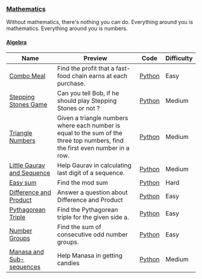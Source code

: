 
### [Mathematics](https://www.hackerrank.com/domains/mathematics)
Without mathematics, there's nothing you can do. Everything around you is mathematics. Everything around you is numbers.


#### [Algebra](https://www.hackerrank.com/domains/mathematics/algebra)

Name | Preview | Code | Difficulty
---- | ------- | ---- | ----------
[Combo Meal](https://www.hackerrank.com/challenges/combo-meal)|Find the profit that a fast-food chain earns at each purchase.|[Python](combo-meal.py)|Easy
[Stepping Stones Game](https://www.hackerrank.com/challenges/stepping-stones-game)|Can you tell Bob, if he should play Stepping Stones or not ?|[Python](stepping-stones-game.py)|Medium
[Triangle Numbers](https://www.hackerrank.com/challenges/triangle-numbers)|Given a triangle numbers where each number is equal to the sum of the three top numbers, find the first even number in a row.|[Python](triangle-numbers.py)|Medium
[Little Gaurav and Sequence](https://www.hackerrank.com/challenges/little-gaurav-and-sequence)|Help Gaurav in calculating last digit of a sequence.|[Python](little-gaurav-and-sequence.py)|Medium
[Easy sum](https://www.hackerrank.com/challenges/easy-sum)|Find the mod sum|[Python](easy-sum.py)|Hard
[Difference and Product](https://www.hackerrank.com/challenges/difference-and-product)|Answer a question about Difference and Product|[Python](difference-and-product.py)|Easy
[Pythagorean Triple](https://www.hackerrank.com/challenges/pythagorean-triple)|Find the Pythagorean triple for the given side a.|[Python](pythagorean-triple.py)|Easy
[Number Groups](https://www.hackerrank.com/challenges/number-groups)|Find the sum of consecutive odd number groups.|[Python](number-groups.py)|Easy
[Manasa and Sub-sequences ](https://www.hackerrank.com/challenges/manasa-and-sub-sequences)|Help Manasa in getting candies|[Python](manasa-and-sub-sequences.py)|Medium

